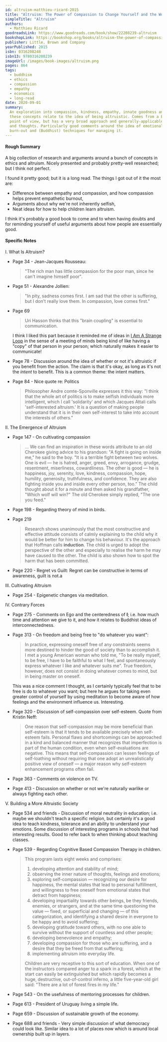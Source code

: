 ```yaml
---
id: altruism-matthieu-ricard-2015
title: "Altruism: The Power of Compassion to Change Yourself and the World"
simpleTitle: "Altruism"
authors:
  - Matthieu Ricard
goodreadsLink: https://www.goodreads.com/book/show/22208239-altruism
bookshopLink: https://bookshop.org/books/altruism-the-power-of-compassion-to-change-yourself-and-the-world/9780316208239
publisher: Little, Brown and Company
yearPublished: 2015
isbn: 0316208248
isbn13: 9780316208239
imageUrl: /images/book-images/altruism.png
pages: 864
tags:
  - buddhism
  - ethics
  - compassion
  - empathy
  - economics
  - long-read
date: 2020-09-01
summary:
  An exploration into compassion, kindness, empathy, innate goodness and how
  these concepts relate to the idea of being altruistic. Comes from a Buddhist
  point of view, but has a very broad approach and generally-applicable advice
  and thoughts. Particularly good comments around the idea of emotional
  burn-out and (Buddhist) techniques for managing it.
---
```


#### Rough Summary

A big collection of research and arguments around a bunch of concepts in ethics and
altruism. Nicely presented and probably pretty-well researched; but I think
not perfect.

I found it pretty good; but it is a long read. The things I got out of it the
most are:

- Difference between empathy and compassion, and how compassion helps prevent
empathetic burnout,
- Arguments about why we're not inherently selfish,
- Neat ideas for how to help children learn altruism.

I think it's probably a good book to come and to when having doubts and for
reminding yourself of useful arguments about how people are essentially good.


#### Specific Notes

<span class="ch">I. What Is Altruism?</span>

- Page 34 - Jean-Jacques Rousseau:

  > "The rich man has little compassion for the poor man,
  > since he can't imagine himself poor".

- Page 51 - Alexandre Jollien: 

  > "In pity, sadness comes first. I am sad that the other is
  > suffering, but I don't really love them. In compassion, love comes first."

- Page 69

  > Uri Hasson thinks that this "brain coupling" is essential to
  > communication.

  I think I liked this part because it reminded me of ideas in [I Am A Strange
  Loop](https://www.goodreads.com/book/show/123471.I_Am_a_Strange_Loop) in the
  sense of a meeting of minds being kind of like having a "copy" of that
  person in your person; which naturally makes it easier to communicate!

- Page 78 - Discussion around the idea of whether or not it's altruistic if you
benefit from the action. The claim is that it's okay, as long as it's not the
_intent_ to benefit. This is a common theme: the intent matters.

- Page 84 - Nice quote re: Politics

  > Philosopher Andre comte-Sponville expresses it this way: "I think that the
  > whole art of politics is to make selfish individuals more intelligent,
  > which I call 'solidarity' and which Jacques Attali calls 'self-interested
  > altruism.' It is a question of making people understand that it is in
  > their own self-interest to take into account the interests of others."


<span class="ch">II. The Emergence of Altruism</span>

- Page 147 - On cultivating compassion

  > ... We can find an inspiration in these words attribute to an old Cherokee
  > giving advice to his grandson: "A fight is going on inside me," he said to
  > the boy. "It is a terrible fight between two wolves. One is evil &mdash; he is
  > hatred, anger, greed, envy, arrogance, grudge, resentment, miserliness,
  > cowardliness. The other is good &mdash; he is happiness, joy, serenity,
  > love, kindness, compassion, hope, humility, generosity, truthfulness, and
  > confidence. They are also fighting inside you and inside every other
  > person, too." The child thought about it for a minute and then asked his
  > grandfather, "Which wolf will win?" The old Cherokee simply replied, "The
  > one you feed."

- Page 198 - Regarding theory of mind in birds.

- Page 219

  > Research shows unanimously that the most constructive and effective
  > attitude consists of calmly explaining to the child why it would be better
  > for him to change his behaviour. It's the approach that Hoffman calls
  > **induction**. The child is urged to adopt the perspective of the other
  > and especially to realise the harm he may have caused to the other. The
  > child is also shown how to spot the harm that has been committed.

- Page 220 - Regret vs Guilt: Regret can be constructive in terms of
awareness, guilt is not.a


<span class="ch">III. Cultivating Altruism</span>

- Page 254 - Epigenetic changes via meditation.


<span class="ch">IV. Contrary Forces</span>

- Page 275 - Comments on Ego and the centeredness of **I**; i.e. how much
time and attention we give to it, and how it relates to Buddhist ideas of
interconnectedness.

- Page 313 - On freedom and being free to "do whatever you want":

  > In practice, expressing oneself free of any constraints seems more destined
  > to hinder the good of society than to accomplish it. I met a young
  > American woman who told me, "To be really myself, to be free, I have to be
  > faithful to what I feel, and spontaneously express whatever I like and
  > whatever suits me". True freedom, however, does not consist in doing
  > whatever comes to mind, but in being master on oneself.

  This was a nice comment I thought, as I certainly typically feel that to be
  free is do to whatever you want; but here he argues for taking even greater
  control of yourself by using meditation to become aware of how feelings and
  the environment influence us. Interesting.

- Page 320 - Discussion of self-compassion over self-esteem. Quote from
Kristin Neff:

  > One reason that self-compassion may be more beneficial than self-esteem is
  > that it tends to be available precisely when self-esteem fails. Personal
  > flaws and shortcomings can be approached in a kind and balanced manner
  > that recognizes that imperfection is part of the human condition, even
  > when self-evaluations are negative. This means that self-compassion can
  > lessen feelings of self-loathing without requiring that one adopt an
  > unrealistically positive view of oneself &mdash; a major reason why
  > self-esteem enhancement programs often fail.


- Page 363 - Comments on violence on TV.

- Page 413 - Discussion on whether or not we're naturally warlike or always
fighting each other.

<span class="ch">V. Building a More Altruistic Society</span>

- Page 534 and friends - Discussion of moral neutrality in education; i.e. maybe we
shouldn't teach a specific religion, but certainly it's a good idea to teach
kindness, tolerance and an ability to understand your emotions. Some
discussion of interesting programs in schools that had interesting results.
Good to refer back to when thinking about teaching classes.

- Page 539 - Regarding Cognitive Based Compassion Therapy in children.

  > This program lasts eight weeks and comprises:
  > 1. developing attention and stability of mind;
  > 2. observing the inner nature of thoughts, feelings and emotions;
  > 3. exploring self-compassion &mdash; recognizing our desire for happiness,
  >    the mental states that lead to personal fulfillment, and willingness to
  >    free oneself from emotional states that detract from happiness;
  > 4. developing impartiality towards other beings, be they friends, enemies,
  >    or strangers, and at the same time questioning the value &mdash; fixed,
  >    or superficial and changing &mdash; of this categorization, and
  >    identifying a shared desire in everyone to be happy and to avoid
  >    suffering;
  > 5. developing gratitude toward others, with no one able to survive without
  >    the support of countless and other people;
  > 6. developing benevolence and empathy;
  > 7. developing compassion for those who are suffering, and a desire that
  >    they be freed from that suffering;
  > 8. implementing altruism into everyday life.
  >
  > Children are very receptive to this sort of education. When one of the
  > instructors compared anger to a spark in a forest, which at the start can
  > easily be extinguished but which rapidly becomes a huge, destructive,
  > out-of-control inferno, a little five-year-old girl said: "There are a lot
  > of forest fires in my life."

- Page 543 - On the usefulness of mentoring processes for children.

- Page 613 - President of Uruguay living a simple life.

- Page 659 - Discussion of sustainable growth of the economy.

- Page 688 and friends - Very simple discussion of what democracy could look
like. Similar idea to a lot of places now which is around local ownership
built up in layers.

